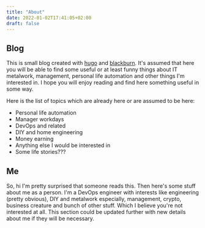 ```yaml
---
title: "About"
date: 2022-01-02T17:41:05+02:00
draft: false
---
```


## Blog

This is small blog created with [hugo](https://gohugo.io) and
[blackburn](https://github.com/yoshiharuyamashita/blackburn).
It's assumed that here you will be able to find some useful or at least funny
things about IT metalwork, management, personal life automation and other things
I'm interested in.
I hope you will enjoy reading and find here something useful in some way.

Here is the list of topics which are already here or are assumed to be here:

- Personal life automation
- Manager workdays
- DevOps and related
- DIY and home engineering
- Money earning
- Anything else I would be interested in
- Some life stories???

## Me

So, hi I'm pretty surprised that someone reads this. Then here's some stuff
about me as a person.
I'm a DevOps engineer with interests like engineering (pretty obvious), DIY and
metalwork especially, management, crypto, business creature and bunch of other
stuff. Which I believe you're not interested at all.
This section could be updated further with new details about me if they will be
necessary.
